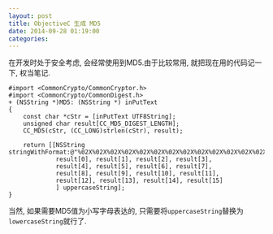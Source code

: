 ```yaml
---
layout: post
title: ObjectiveC 生成 MD5
date: 2014-09-28 01:19:00
categories:
---
```


在开发时处于安全考虑, 会经常使用到MD5.由于比较常用, 就把现在用的代码记一下, 权当笔记.

```objc
#import <CommonCrypto/CommonCryptor.h>
#import <CommonCrypto/CommonDigest.h>
+ (NSString *)MD5: (NSString *) inPutText
{
    const char *cStr = [inPutText UTF8String];
    unsigned char result[CC_MD5_DIGEST_LENGTH];
    CC_MD5(cStr, (CC_LONG)strlen(cStr), result);

    return [[NSString stringWithFormat:@"%02X%02X%02X%02X%02X%02X%02X%02X%02X%02X%02X%02X%02X%02X%02X%02X",
             result[0], result[1], result[2], result[3],
             result[4], result[5], result[6], result[7],
             result[8], result[9], result[10], result[11],
             result[12], result[13], result[14], result[15]
             ] uppercaseString];
}
```
当然, 如果需要MD5值为小写字母表达的, 只需要将`uppercaseString`替换为`lowercaseString`就行了.
